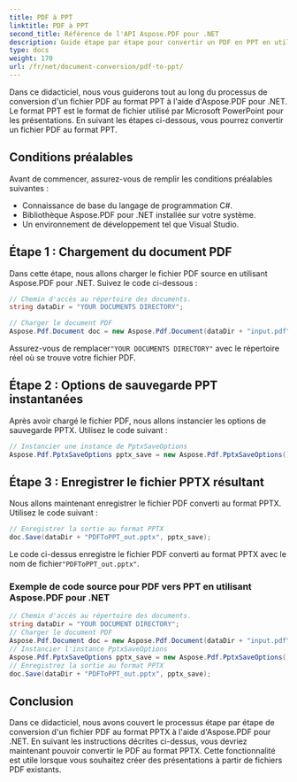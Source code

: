 ```yaml
---
title: PDF à PPT
linktitle: PDF à PPT
second_title: Référence de l'API Aspose.PDF pour .NET
description: Guide étape par étape pour convertir un PDF en PPT en utilisant Aspose.PDF pour .NET.
type: docs
weight: 170
url: /fr/net/document-conversion/pdf-to-ppt/
---
```


Dans ce didacticiel, nous vous guiderons tout au long du processus de conversion d'un fichier PDF au format PPT à l'aide d'Aspose.PDF pour .NET. Le format PPT est le format de fichier utilisé par Microsoft PowerPoint pour les présentations. En suivant les étapes ci-dessous, vous pourrez convertir un fichier PDF au format PPT.

## Conditions préalables
Avant de commencer, assurez-vous de remplir les conditions préalables suivantes :

- Connaissance de base du langage de programmation C#.
- Bibliothèque Aspose.PDF pour .NET installée sur votre système.
- Un environnement de développement tel que Visual Studio.

## Étape 1 : Chargement du document PDF
Dans cette étape, nous allons charger le fichier PDF source en utilisant Aspose.PDF pour .NET. Suivez le code ci-dessous :

```csharp
// Chemin d'accès au répertoire des documents.
string dataDir = "YOUR DOCUMENTS DIRECTORY";

// Charger le document PDF
Aspose.Pdf.Document doc = new Aspose.Pdf.Document(dataDir + "input.pdf");
```

 Assurez-vous de remplacer`"YOUR DOCUMENTS DIRECTORY"` avec le répertoire réel où se trouve votre fichier PDF.

## Étape 2 : Options de sauvegarde PPT instantanées
Après avoir chargé le fichier PDF, nous allons instancier les options de sauvegarde PPTX. Utilisez le code suivant :

```csharp
// Instancier une instance de PptxSaveOptions
Aspose.Pdf.PptxSaveOptions pptx_save = new Aspose.Pdf.PptxSaveOptions();
```

## Étape 3 : Enregistrer le fichier PPTX résultant
Nous allons maintenant enregistrer le fichier PDF converti au format PPTX. Utilisez le code suivant :

```csharp
// Enregistrer la sortie au format PPTX
doc.Save(dataDir + "PDFToPPT_out.pptx", pptx_save);
```

 Le code ci-dessus enregistre le fichier PDF converti au format PPTX avec le nom de fichier`"PDFToPPT_out.pptx"`.

### Exemple de code source pour PDF vers PPT en utilisant Aspose.PDF pour .NET

```csharp
// Chemin d'accès au répertoire des documents.
string dataDir = "YOUR DOCUMENT DIRECTORY";
// Charger le document PDF
Aspose.Pdf.Document doc = new Aspose.Pdf.Document(dataDir + "input.pdf");
// Instancier l'instance PptxSaveOptions
Aspose.Pdf.PptxSaveOptions pptx_save = new Aspose.Pdf.PptxSaveOptions();
// Enregistrez la sortie au format PPTX
doc.Save(dataDir + "PDFToPPT_out.pptx", pptx_save);
```

## Conclusion
Dans ce didacticiel, nous avons couvert le processus étape par étape de conversion d'un fichier PDF au format PPTX à l'aide d'Aspose.PDF pour .NET. En suivant les instructions décrites ci-dessus, vous devriez maintenant pouvoir convertir le PDF au format PPTX. Cette fonctionnalité est utile lorsque vous souhaitez créer des présentations à partir de fichiers PDF existants.